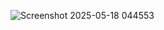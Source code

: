 ![Screenshot 2025-05-18 044553](https://github.com/user-attachments/assets/12d8eae2-bf23-4bf3-8e2b-7c69617a3aa5)
